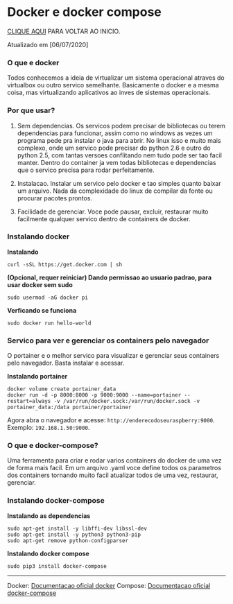 # Docker e docker compose
[CLIQUE AQUI](https://fpatrick.github.io/tutoriaisrpi/) PARA VOLTAR AO INICIO.

Atualizado em [06/07/2020]

### O que e docker
Todos conhecemos a ideia de virtualizar um sistema operacional atraves do virtualbox ou outro servico semelhante. Basicamente o docker e a mesma coisa, mas virtualizando aplicativos ao inves de sistemas operacionais.

### Por que usar?
1. Sem dependencias. Os servicos podem precisar de bibliotecas ou terem dependencias para funcionar, assim como no windows as vezes um programa pede pra instalar o java para abrir. No linux isso e muito mais complexo, onde um servico pode precisar do python 2.6 e outro do python 2.5, com tantas versoes conflitando nem tudo pode ser tao facil manter. Dentro do container ja vem todas bibliotecas e dependencias que o servico precisa para rodar perfeitamente.

2. Instalacao. Instalar um servico pelo docker e tao simples quanto baixar um arquivo. Nada da complexidade do linux de compilar da fonte ou procurar pacotes prontos.

3. Facilidade de gerenciar. Voce pode pausar, excluir, restaurar muito facilmente qualquer servico dentro de containers de docker.

### Instalando docker

**Instalando**
```
curl -sSL https://get.docker.com | sh
```

**(Opcional, requer reiniciar) Dando permissao ao usuario padrao, para usar docker sem sudo**
```
sudo usermod -aG docker pi
```

**Verficando se funciona**
```
sudo docker run hello-world
```
### Servico para ver e gerenciar os containers pelo navegador

O portainer e o melhor servico para visualizar e gerenciar seus containers pelo navegador. Basta instalar e acessar.

**Instalando portainer**
```
docker volume create portainer_data
docker run -d -p 8000:8000 -p 9000:9000 --name=portainer --restart=always -v /var/run/docker.sock:/var/run/docker.sock -v portainer_data:/data portainer/portainer
```
Agora abra o navegador e acesse: `http://enderecodoseuraspberry:9000`. Exemplo: `192.168.1.50:9000`.

### O que e docker-compose?

Uma ferramenta para criar e rodar varios containers do docker de uma vez de forma mais facil. Em um arquivo .yaml voce define todos os parametros dos containers tornando muito facil atualizar todos de uma vez, restaurar, gerenciar.

### Instalando docker-compose

**Instalando as dependencias**
```
sudo apt-get install -y libffi-dev libssl-dev
sudo apt-get install -y python3 python3-pip
sudo apt-get remove python-configparser
```

**Instalando docker compose**
```
sudo pip3 install docker-compose
```


---

Docker: [Documentacao oficial docker](https://docs.docker.com/)
Compose: [Documentacao oficial docker-compose](https://docs.docker.com/compose/)

